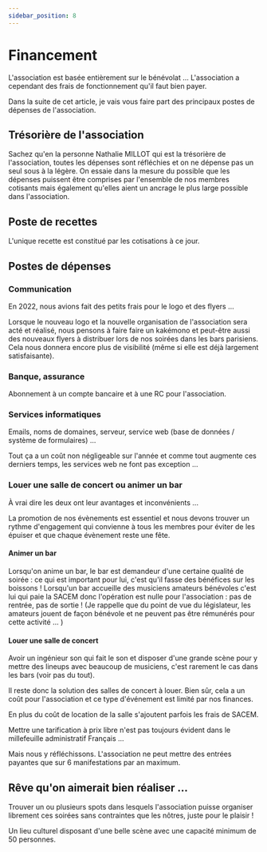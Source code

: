 ```yaml
---
sidebar_position: 8
---
```


# Financement

L'association est basée entièrement sur le bénévolat ... L'association a cependant des frais de fonctionnement qu'il faut bien payer.

Dans la suite de cet article, je vais vous faire part des principaux postes de dépenses de l'association.

## Trésorière de l'association

Sachez qu'en la personne Nathalie MILLOT qui est la trésorière de l'association, toutes les dépenses sont réfléchies et on ne dépense pas un seul sous à la légère. On essaie dans la mesure du possible que les dépenses puissent être comprises par l'ensemble de nos membres cotisants mais également qu'elles aient un ancrage le plus large possible dans l'association.


## Poste de recettes 

L'unique recette est constitué par les cotisations à ce jour.

## Postes de dépenses

### Communication

En 2022, nous avions fait des petits frais pour le logo et des flyers ...

Lorsque le nouveau logo et la nouvelle organisation de l'association sera acté et réalisé, nous pensons à faire faire un kakémono et peut-être aussi des nouveaux flyers à distribuer lors de nos soirées dans les bars parisiens. Cela nous donnera encore plus de visibilité (même si elle est déjà largement satisfaisante).

### Banque, assurance

Abonnement à un compte bancaire et à une RC pour l'association.

### Services informatiques

Emails, noms de domaines, serveur, service web (base de données / système de formulaires) ...

Tout ça a un coût non négligeable sur l'année et comme tout augmente ces derniers temps, les services web ne font pas exception ...

### Louer une salle de concert ou animer un bar

À vrai dire les deux ont leur avantages et inconvénients ...

La promotion de nos évènements est essentiel et nous devons trouver un rythme d'engagement qui convienne à tous les membres pour éviter de les épuiser et que chaque évènement reste une fête.

#### Animer un bar

Lorsqu'on anime un bar, le bar est demandeur d'une certaine qualité de soirée : ce qui est important pour lui, c'est qu'il fasse des bénéfices sur les boissons ! Lorsqu'un bar accueille des musiciens amateurs bénévoles c'est lui qui paie la SACEM donc l'opération est nulle pour l'association : pas de rentrée, pas de sortie ! (Je rappelle que du point de vue du législateur, les amateurs jouent de façon bénévole et ne peuvent pas être rémunérés pour cette activité ... )

#### Louer une salle de concert

Avoir un ingénieur son qui fait le son et disposer d'une grande scène pour y mettre des lineups avec beaucoup de musiciens, c'est rarement le cas dans les bars (voir pas du tout).

Il reste donc la solution des salles de concert à louer. Bien sûr, cela a un coût pour l'association et ce type d'événement est limité par nos finances.

En plus du coût de location de la salle s'ajoutent parfois les frais de SACEM.

Mettre une tarification à prix libre n'est pas toujours évident dans le millefeuille administratif Français ...

Mais nous y réfléchissons. L'association ne peut mettre des entrées payantes que sur 6 manifestations par an maximum.

## Rêve qu'on aimerait bien réaliser ...

Trouver un ou plusieurs spots dans lesquels l'association puisse organiser librement ces soirées sans contraintes que les nôtres, juste pour le plaisir !

Un lieu culturel disposant d'une belle scène avec une capacité minimum de 50 personnes. 